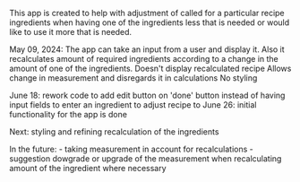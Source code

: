 This app is created to help with adjustment of called for a particular recipe ingredients when having one of the ingredients less that is needed or would like to use it more that is needed.

May 09, 2024:
The app can take an input from a user and display it. Also it recalculates amount of required ingredients according to a change in the amount of one of the ingredients.
	Doesn't display recalculated recipe
	Allows change in measurement and disregards it in calculations
	No styling

June 18: rework code to add edit button on 'done' button instead of having input fields to enter an ingredient to adjust recipe to
June 26: initial functionality for the app is done

Next: styling and refining recalculation of the ingredients

In the future:
	- taking measurement in account for recalculations
	- suggestion dowgrade or upgrade of the measurement when recalculating amount of the ingredient where necessary
